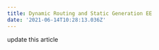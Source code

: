 ```yaml
---
title: Dynamic Routing and Static Generation EE
date: '2021-06-14T10:28:13.036Z'
---
```

update this article